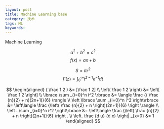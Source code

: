 ```yaml
---
layout: post
title: Machine Learning base
category: 技术
tags: ML
keywords:
---
```


Machine Learning


$$a^2 + b^2 = c^2$$
$$f(x) = ax + b$$

$$S = \pi r ^2$$
$$
\Gamma(z) =
\int _0 ^\infty t ^{z-1} e ^{-t} d t
$$

$$
\begin{aligned}
( \frac 1 2 ) &= [\frac 1 2] \\
\left( \frac 1 2 \right) &= \left[ \frac 1 2 \right] \\
\lbrace \sum _{i=0}^n i^2 \rbrace &= \langle \frac {( \frac {n}{2} + n)(2n+1)}{6} \rangle \\
\left \lbrace \sum _{i=0}^n i^2 \right\rbrace &= \left\langle \frac {\left( \frac {n}{2} + n \right)(2n+1)}{6} \right \rangle \\
\left . \sum _{i=0}^n i^2 \right\rbrace &= \left\langle \frac {\left( \frac {n}{2} + n \right)(2n+1)}{6} \right . \\
\left. \frac {d u} {d x} \right| _{x=0} &= 1
\end{aligned}
$$